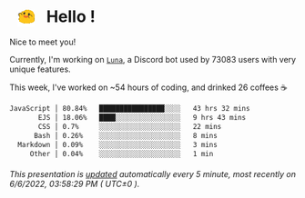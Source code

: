 <h1>   <img src="./spoinky.gif" style="vertical-align:middle;" width="30px">   Hello ! </h1>

Nice to meet you!

Currently, I'm working on <a href='https://github.com/Asgarrrr/Luna'>`Luna`</a>, a Discord bot used by 73083 users with very unique features.

This week, I've worked on ~54 hours of coding, and drinked 26 coffees ☕

```
JavaScript │ 80.84%   ████████████████░░░░   43 hrs 32 mins
       EJS │ 18.06%   ████░░░░░░░░░░░░░░░░   9 hrs 43 mins
       CSS │ 0.7%     ░░░░░░░░░░░░░░░░░░░░   22 mins
      Bash │ 0.26%    ░░░░░░░░░░░░░░░░░░░░   8 mins
  Markdown │ 0.09%    ░░░░░░░░░░░░░░░░░░░░   3 mins
     Other │ 0.04%    ░░░░░░░░░░░░░░░░░░░░   1 min
```

###### This presentation is [updated](https://github.com/Asgarrrr) automatically every 5 minute, most recently on 6/6/2022, 03:58:29 PM ( UTC±0 ).